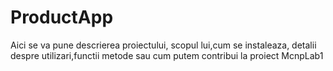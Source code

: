 # ProductApp

Aici se va pune descrierea proiectului, scopul lui,cum se instaleaza, detalii despre utilizari,functii metode sau cum putem contribui la proiect
McnpLab1
